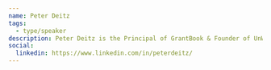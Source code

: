 ```yaml
---
name: Peter Deitz
tags:
  - type/speaker
description: Peter Deitz is the Principal of GrantBook & Founder of UnWrapIt. He has committed himself to 5 year cycles of social entrepreneurship.
social:
  linkedin: https://www.linkedin.com/in/peterdeitz/
---
```



